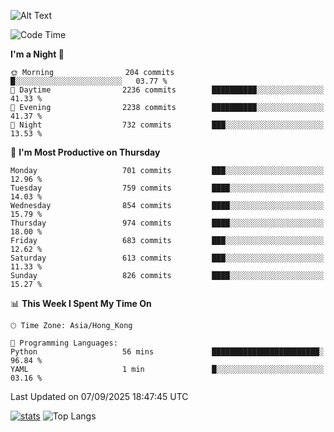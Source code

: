 ![Alt Text](https://media.tenor.com/3Gehha8RO-sAAAAC/goose-dance.gif)

<!--START_SECTION:waka-->
![Code Time](http://img.shields.io/badge/Code%20Time-484%20hrs%2016%20mins-blue)

**I'm a Night 🦉** 

```text
🌞 Morning                204 commits         █░░░░░░░░░░░░░░░░░░░░░░░░   03.77 % 
🌆 Daytime                2236 commits        ██████████░░░░░░░░░░░░░░░   41.33 % 
🌃 Evening                2238 commits        ██████████░░░░░░░░░░░░░░░   41.37 % 
🌙 Night                  732 commits         ███░░░░░░░░░░░░░░░░░░░░░░   13.53 % 
```
📅 **I'm Most Productive on Thursday** 

```text
Monday                   701 commits         ███░░░░░░░░░░░░░░░░░░░░░░   12.96 % 
Tuesday                  759 commits         ████░░░░░░░░░░░░░░░░░░░░░   14.03 % 
Wednesday                854 commits         ████░░░░░░░░░░░░░░░░░░░░░   15.79 % 
Thursday                 974 commits         ████░░░░░░░░░░░░░░░░░░░░░   18.00 % 
Friday                   683 commits         ███░░░░░░░░░░░░░░░░░░░░░░   12.62 % 
Saturday                 613 commits         ███░░░░░░░░░░░░░░░░░░░░░░   11.33 % 
Sunday                   826 commits         ████░░░░░░░░░░░░░░░░░░░░░   15.27 % 
```


📊 **This Week I Spent My Time On** 

```text
🕑︎ Time Zone: Asia/Hong_Kong

💬 Programming Languages: 
Python                   56 mins             ████████████████████████░   96.84 % 
YAML                     1 min               █░░░░░░░░░░░░░░░░░░░░░░░░   03.16 % 
```


 Last Updated on 07/09/2025 18:47:45 UTC
<!--END_SECTION:waka-->
[![stats](https://github-readme-stats-rose-phi.vercel.app/api?username=jxncted&count_private=true)](https://github.com/jxncted/github-readme-stats)
![Top Langs](https://github-readme-stats-rose-phi.vercel.app/api/top-langs/?username=jxncted\&layout=compact&hide=c,assembly,jupyter%20notebook)
